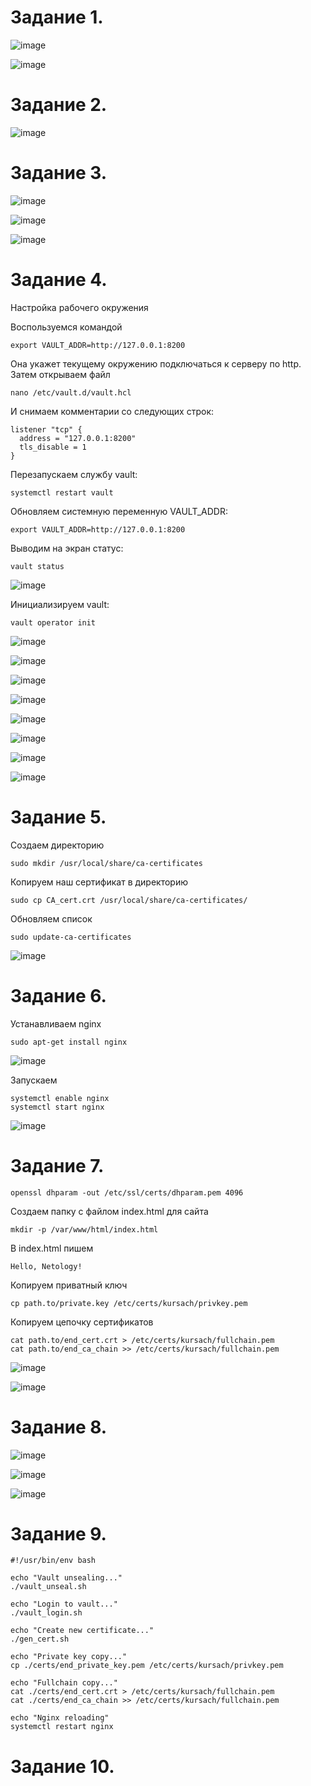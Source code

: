 Задание 1.
==========================
![image](https://user-images.githubusercontent.com/60341565/148276381-d388e85d-a109-4b56-9090-1af660754295.png)


![image](https://user-images.githubusercontent.com/60341565/148275846-e1034f94-a931-4c18-843d-9431e40eece1.png)


Задание 2.
===========================

![image](https://user-images.githubusercontent.com/60341565/148275464-27f5a06c-6d51-4395-beba-75e9826b6176.png)

Задание 3.
===========================

![image](https://user-images.githubusercontent.com/60341565/148404087-5c21da00-0f25-4d69-90bd-019a1ed15cf1.png)

![image](https://user-images.githubusercontent.com/60341565/148404557-17ab0078-853a-44bd-a9aa-b624da411939.png)

![image](https://user-images.githubusercontent.com/60341565/148518768-d670ea9e-77c7-4fd3-b13e-e0e6d2858248.png)

Задание 4.
===========================

Настройка рабочего окружения

Воспользуемся командой 

    export VAULT_ADDR=http://127.0.0.1:8200
Она укажет текущему окружению подключаться к серверу по http. Затем открываем файл 
    
    nano /etc/vault.d/vault.hcl

И снимаем комментарии со следующих строк:
 
    listener "tcp" {
      address = "127.0.0.1:8200"
      tls_disable = 1
    }

Перезапускаем службу vault:

    systemctl restart vault

Обновляем системную переменную VAULT_ADDR:

    export VAULT_ADDR=http://127.0.0.1:8200
    
Выводим на экран статус:

    vault status
    
![image](https://user-images.githubusercontent.com/60341565/148524883-830b4f69-fa76-407e-adb4-e4215b6b4aba.png)

Инициализируем vault:

    vault operator init

![image](https://user-images.githubusercontent.com/60341565/148530317-9672a211-78e5-42ed-a089-a8619646b4f5.png)

![image](https://user-images.githubusercontent.com/60341565/148531125-fe945345-3fad-4085-a3e9-7a8ff8a31c82.png)

![image](https://user-images.githubusercontent.com/60341565/148539200-05e50048-08e6-4626-86c2-acfcc00ee452.png)

![image](https://user-images.githubusercontent.com/60341565/148539842-75619d48-6061-41b7-968e-4da51568a690.png)

![image](https://user-images.githubusercontent.com/60341565/148689968-e92d101c-7015-428d-86ed-77b829097786.png)

![image](https://user-images.githubusercontent.com/60341565/150332975-45acee53-ff36-43ac-85ed-4a8f011f8689.png)

![image](https://user-images.githubusercontent.com/60341565/150333182-35f63059-b290-4c64-9c36-d46be4e0439c.png)

![image](https://user-images.githubusercontent.com/60341565/150333473-1ed72585-4b85-4e83-bf95-073ffea66e9f.png)


Задание 5.
=====================

Создаем директорию

    sudo mkdir /usr/local/share/ca-certificates
    
Копируем наш сертификат в директорию

    sudo cp CA_cert.crt /usr/local/share/ca-certificates/
    
Обновляем список

    sudo update-ca-certificates
    
![image](https://user-images.githubusercontent.com/60341565/149653903-aa6a8f9d-c243-43ab-a055-911a3e728e50.png)


Задание 6.
==============================

Устанавливаем nginx 

    sudo apt-get install nginx

![image](https://user-images.githubusercontent.com/60341565/148697053-b6ba027f-1e75-47e2-b76c-cec7b9c584b2.png)

Запускаем 

    systemctl enable nginx
    systemctl start nginx
    
![image](https://user-images.githubusercontent.com/60341565/148697141-d6dfd53a-45ff-45fe-be65-0ac81ed2d25f.png)


Задание 7.
===========================

    openssl dhparam -out /etc/ssl/certs/dhparam.pem 4096

Создаем папку с файлом index.html для сайта

    mkdir -p /var/www/html/index.html
    
В index.html пишем 

    Hello, Netology!

Копируем приватный ключ

    cp path.to/private.key /etc/certs/kursach/privkey.pem
    
Копируем цепочку сертификатов

    cat path.to/end_cert.crt > /etc/certs/kursach/fullchain.pem
    cat path.to/end_ca_chain >> /etc/certs/kursach/fullchain.pem

![image](https://user-images.githubusercontent.com/60341565/150334118-1b2ee4e4-dfb1-4d31-9f18-256f7f42bde7.png)

![image](https://user-images.githubusercontent.com/60341565/150336765-0b5d0148-1648-4eab-82fd-8c5ab84a210b.png)


Задание 8.
==========================
![image](https://user-images.githubusercontent.com/60341565/150324114-8ae09cf0-11d5-4ffe-b5bb-36bab5fdc78a.png)

![image](https://user-images.githubusercontent.com/60341565/150324940-00da87c8-13c5-4b4b-a077-138f1b2aa41c.png)

![image](https://user-images.githubusercontent.com/60341565/150325064-f8cd6c64-e053-4782-bbc9-b2fa79d3f57d.png)

Задание 9.
==========================

    #!/usr/bin/env bash

    echo "Vault unsealing..."
    ./vault_unseal.sh

    echo "Login to vault..."
    ./vault_login.sh

    echo "Create new certificate..."
    ./gen_cert.sh

    echo "Private key copy..."
    cp ./certs/end_private_key.pem /etc/certs/kursach/privkey.pem

    echo "Fullchain copy..."
    cat ./certs/end_cert.crt > /etc/certs/kursach/fullchain.pem
    cat ./certs/end_ca_chain >> /etc/certs/kursach/fullchain.pem

    echo "Nginx reloading"
    systemctl restart nginx

Задание 10.
====================

